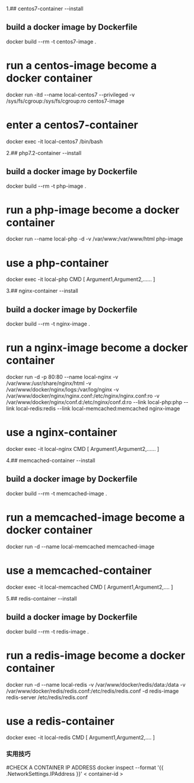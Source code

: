 1.## centos7-container --install
## build a docker image by Dockerfile
docker build --rm -t centos7-image .

# run a centos-image become a docker container
docker run -itd --name local-centos7 --privileged -v /sys/fs/cgroup:/sys/fs/cgroup:ro centos7-image

# enter a centos7-container
docker exec -it local-centos7 /bin/bash


2.## php7.2-container --install
## build a docker image by Dockerfile
docker build --rm -t php-image .

# run a php-image become a docker container
docker run --name local-php -d -v /var/www:/var/www/html php-image

# use a php-container
docker exec -it local-php CMD [ Argument1,Argument2,...... ]

3.## nginx-container --install
## build a docker image by Dockerfile
docker build --rm -t nginx-image .

# run a nginx-image become a docker container
docker run -d -p 80:80 --name local-nginx -v /var/www:/usr/share/nginx/html -v /var/www/docker/nginx/logs:/var/log/nginx -v /var/www/docker/nginx/nginx.conf:/etc/nginx/nginx.conf:ro -v /var/www/docker/nginx/conf.d:/etc/nginx/conf.d:ro --link local-php:php --link local-redis:redis --link local-memcached:memcached nginx-image

# use a nginx-container
docker exec -it local-nginx CMD [ Argument1,Argument2,...... ]

4.## memcached-container --install
## build a docker image by Dockerfile
docker build --rm -t memcached-image .

# run a memcached-image become a docker container
docker run -d --name local-memcached memcached-image

# use a memcached-container
docker exec -it local-memcached CMD [ Argument1,Argument2,.... ]

5.## redis-container --install
## build a docker image by Dockerfile
docker build --rm -t redis-image .

# run a redis-image become a docker container
docker run -d --name local-redis -v /var/www/docker/redis/data:/data -v /var/www/docker/redis/redis.conf:/etc/redis/redis.conf -d redis-image redis-server /etc/redis/redis.conf

# use a redis-container
docker exec -it local-redis CMD [ Argument1,Argument2,.... ]


### 实用技巧

#CHECK A CONTAINER IP ADDRESS
docker inspect --format '{{ .NetworkSettings.IPAddress }}' < container-id >

